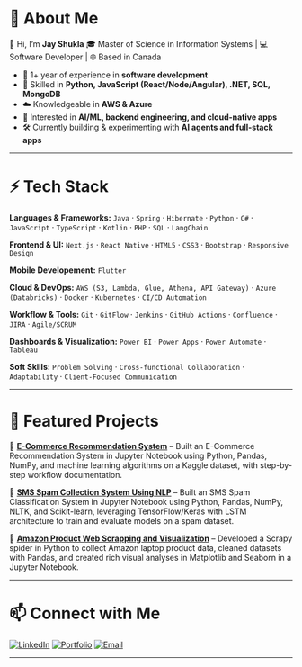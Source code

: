 # 💫 About Me

👋 Hi, I’m **Jay Shukla**
🎓 Master of Science in Information Systems | 💻 Software Developer | 🌐 Based in Canada

* 🚀 1+ year of experience in **software development**
* 🧩 Skilled in **Python, JavaScript (React/Node/Angular), .NET, SQL, MongoDB**
* ☁️ Knowledgeable in **AWS & Azure**
* 🤖 Interested in **AI/ML, backend engineering, and cloud-native apps**
* 🛠 Currently building & experimenting with **AI agents and full-stack apps**

---

# ⚡ Tech Stack  

**Languages & Frameworks:** `Java` · `Spring` · `Hibernate` · `Python` · `C#` · `JavaScript` · `TypeScript` · `Kotlin` · `PHP` · `SQL` · `LangChain`  

**Frontend & UI:** `Next.js` · `React Native` · `HTML5` · `CSS3` · `Bootstrap` · `Responsive Design`  

**Mobile Developement:** `Flutter`  

**Cloud & DevOps:** `AWS (S3, Lambda, Glue, Athena, API Gateway)` · `Azure (Databricks)` · `Docker` · `Kubernetes` · `CI/CD Automation`  

**Workflow & Tools:** `Git` · `GitFlow` · `Jenkins` · `GitHub Actions` · `Confluence` · `JIRA` · `Agile/SCRUM`  

**Dashboards & Visualization:** `Power BI` · `Power Apps` · `Power Automate` · `Tableau`  

**Soft Skills:** `Problem Solving` · `Cross-functional Collaboration` · `Adaptability` · `Client-Focused Communication`  


---






# 🌟 Featured Projects

🔹 [**E-Commerce Recommendation System**](https://github.com/Jayy-Shukla/E-Commerce-Recommendation-System) – Built an E-Commerce Recommendation System in Jupyter Notebook using Python, Pandas, NumPy, and machine learning algorithms on a Kaggle dataset, with step-by-step workflow documentation.

🔹 [**SMS Spam Collection System Using NLP**](https://github.com/Jayy-Shukla/SMS-Spam-Collection-System-Using-NLP) – Built an SMS Spam Classification System in Jupyter Notebook using Python, Pandas, NumPy, NLTK, and Scikit-learn, leveraging TensorFlow/Keras with LSTM architecture to train and evaluate models on a spam dataset.

🔹 [**Amazon Product Web Scrapping and Visualization**](https://github.com/Jayy-Shukla/Amazon-Web-Scraping-and-Visualization) – Developed a Scrapy spider in Python to collect Amazon laptop product data, cleaned datasets with Pandas, and created rich visual analyses in Matplotlib and Seaborn in a Jupyter Notebook.

---

# 📫 Connect with Me

[![LinkedIn](https://img.shields.io/badge/LinkedIn-blue?style=for-the-badge\&logo=linkedin)](https://www.linkedin.com/in/shukla-jay-53b6a41b4/)
[![Portfolio](https://img.shields.io/badge/Portfolio-000?style=for-the-badge\&logo=react)](https://jayy-shukla.github.io/)
[![Email](https://img.shields.io/badge/Email-Red?style=for-the-badge\&logo=gmail)](mailto:shuklajay529@gmail.com)

---
